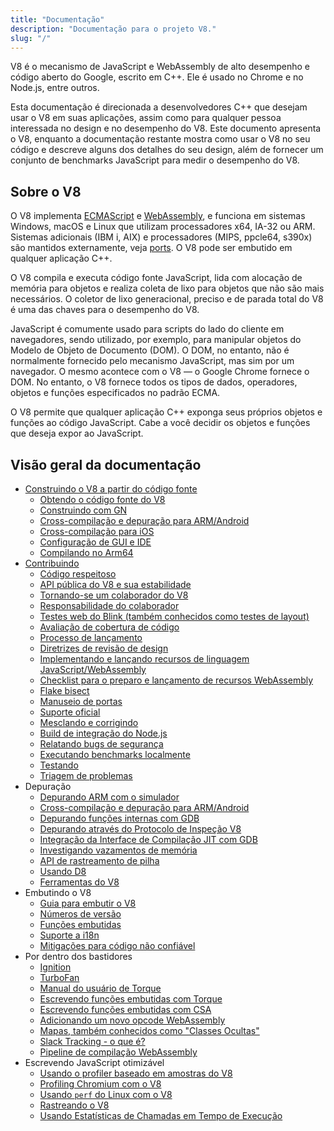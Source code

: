 ```yaml
---
title: "Documentação"
description: "Documentação para o projeto V8."
slug: "/"
---
```

V8 é o mecanismo de JavaScript e WebAssembly de alto desempenho e código aberto do Google, escrito em C++. Ele é usado no Chrome e no Node.js, entre outros.

Esta documentação é direcionada a desenvolvedores C++ que desejam usar o V8 em suas aplicações, assim como para qualquer pessoa interessada no design e no desempenho do V8. Este documento apresenta o V8, enquanto a documentação restante mostra como usar o V8 no seu código e descreve alguns dos detalhes do seu design, além de fornecer um conjunto de benchmarks JavaScript para medir o desempenho do V8.

## Sobre o V8

O V8 implementa <a href="https://tc39.es/ecma262/">ECMAScript</a> e <a href="https://webassembly.github.io/spec/core/">WebAssembly</a>, e funciona em sistemas Windows, macOS e Linux que utilizam processadores x64, IA-32 ou ARM. Sistemas adicionais (IBM i, AIX) e processadores (MIPS, ppcle64, s390x) são mantidos externamente, veja [ports](/ports). O V8 pode ser embutido em qualquer aplicação C++.

O V8 compila e executa código fonte JavaScript, lida com alocação de memória para objetos e realiza coleta de lixo para objetos que não são mais necessários. O coletor de lixo generacional, preciso e de parada total do V8 é uma das chaves para o desempenho do V8.

JavaScript é comumente usado para scripts do lado do cliente em navegadores, sendo utilizado, por exemplo, para manipular objetos do Modelo de Objeto de Documento (DOM). O DOM, no entanto, não é normalmente fornecido pelo mecanismo JavaScript, mas sim por um navegador. O mesmo acontece com o V8 — o Google Chrome fornece o DOM. No entanto, o V8 fornece todos os tipos de dados, operadores, objetos e funções especificados no padrão ECMA.

O V8 permite que qualquer aplicação C++ exponga seus próprios objetos e funções ao código JavaScript. Cabe a você decidir os objetos e funções que deseja expor ao JavaScript.

## Visão geral da documentação

- [Construindo o V8 a partir do código fonte](/build)
    - [Obtendo o código fonte do V8](/source-code)
    - [Construindo com GN](/build-gn)
    - [Cross-compilação e depuração para ARM/Android](/cross-compile-arm)
    - [Cross-compilação para iOS](/cross-compile-ios)
    - [Configuração de GUI e IDE](/ide-setup)
    - [Compilando no Arm64](/compile-arm64)
- [Contribuindo](/contribute)
    - [Código respeitoso](/respectful-code)
    - [API pública do V8 e sua estabilidade](/api)
    - [Tornando-se um colaborador do V8](/become-committer)
    - [Responsabilidade do colaborador](/committer-responsibility)
    - [Testes web do Blink (também conhecidos como testes de layout)](/blink-layout-tests)
    - [Avaliação de cobertura de código](/evaluate-code-coverage)
    - [Processo de lançamento](/release-process)
    - [Diretrizes de revisão de design](/design-review-guidelines)
    - [Implementando e lançando recursos de linguagem JavaScript/WebAssembly](/feature-launch-process)
    - [Checklist para o preparo e lançamento de recursos WebAssembly](/wasm-shipping-checklist)
    - [Flake bisect](/flake-bisect)
    - [Manuseio de portas](/ports)
    - [Suporte oficial](/official-support)
    - [Mesclando e corrigindo](/merge-patch)
    - [Build de integração do Node.js](/node-integration)
    - [Relatando bugs de segurança](/security-bugs)
    - [Executando benchmarks localmente](/benchmarks)
    - [Testando](/test)
    - [Triagem de problemas](/triage-issues)
- Depuração
    - [Depurando ARM com o simulador](/debug-arm)
    - [Cross-compilação e depuração para ARM/Android](/cross-compile-arm)
    - [Depurando funções internas com GDB](/gdb)
    - [Depurando através do Protocolo de Inspeção V8](/inspector)
    - [Integração da Interface de Compilação JIT com GDB](/gdb-jit)
    - [Investigando vazamentos de memória](/memory-leaks)
    - [API de rastreamento de pilha](/stack-trace-api)
    - [Usando D8](/d8)
    - [Ferramentas do V8](https://v8.dev/tools)
- Embutindo o V8
    - [Guia para embutir o V8](/embed)
    - [Números de versão](/version-numbers)
    - [Funções embutidas](/builtin-functions)
    - [Suporte a i18n](/i18n)
    - [Mitigações para código não confiável](/untrusted-code-mitigations)
- Por dentro dos bastidores
    - [Ignition](/ignition)
    - [TurboFan](/turbofan)
    - [Manual do usuário de Torque](/torque)
    - [Escrevendo funções embutidas com Torque](/torque-builtins)
    - [Escrevendo funções embutidas com CSA](/csa-builtins)
    - [Adicionando um novo opcode WebAssembly](/webassembly-opcode)
    - [Mapas, também conhecidos como "Classes Ocultas"](/hidden-classes)
    - [Slack Tracking - o que é?](/blog/slack-tracking)
    - [Pipeline de compilação WebAssembly](/wasm-compilation-pipeline)
- Escrevendo JavaScript otimizável
    - [Usando o profiler baseado em amostras do V8](/profile)
    - [Profiling Chromium com o V8](/profile-chromium)
    - [Usando `perf` do Linux com o V8](/linux-perf)
    - [Rastreando o V8](/trace)
    - [Usando Estatísticas de Chamadas em Tempo de Execução](/rcs)
